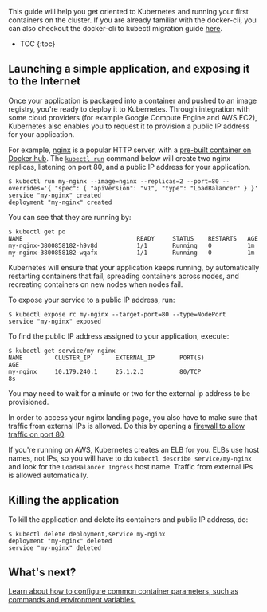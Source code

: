 ---
---

This guide will help you get oriented to Kubernetes and running your first containers on the cluster. If you are already familiar with the docker-cli, you can also checkout the docker-cli to kubectl migration guide [here](/docs/user-guide/docker-cli-to-kubectl).

* TOC
{:toc}

## Launching a simple application, and exposing it to the Internet

Once your application is packaged into a container and pushed to an image registry, you're ready to deploy it to Kubernetes.
Through integration with some cloud providers (for example Google Compute Engine and AWS EC2), Kubernetes also enables you to request it to provision a public IP address for your application.

For example, [nginx](http://wiki.nginx.org/Main) is a popular HTTP server, with a [pre-built container on Docker hub](https://registry.hub.docker.com/_/nginx/). The [`kubectl run`](/docs/user-guide/kubectl/kubectl_run) command below will create two nginx replicas, listening on port 80, and a public IP address for your application.

```shell
$ kubectl run my-nginx --image=nginx --replicas=2 --port=80 --overrides='{ "spec": { "apiVersion": "v1", "type": "LoadBalancer" } }'
service "my-nginx" created
deployment "my-nginx" created
```

You can see that they are running by:

```shell
$ kubectl get po
NAME                                READY     STATUS    RESTARTS   AGE
my-nginx-3800858182-h9v8d           1/1       Running   0          1m
my-nginx-3800858182-wqafx           1/1       Running   0          1m
```

Kubernetes will ensure that your application keeps running, by automatically restarting containers that fail, spreading containers across nodes, and recreating containers on new nodes when nodes fail.

To expose your service to a public IP address, run:

```shell
$ kubectl expose rc my-nginx --target-port=80 --type=NodePort
service "my-nginx" exposed
```


To find the public IP address assigned to your application, execute:

```shell
$ kubectl get service/my-nginx
NAME         CLUSTER_IP       EXTERNAL_IP       PORT(S)                AGE
my-nginx     10.179.240.1     25.1.2.3          80/TCP                 8s
```

You may need to wait for a minute or two for the external ip address to be provisioned.

In order to access your nginx landing page, you also have to make sure that traffic from external IPs is allowed. Do this by opening a [firewall to allow traffic on port 80](/docs/user-guide/services-firewalls).

If you're running on AWS, Kubernetes creates an ELB for you.  ELBs use host
names, not IPs, so you will have to do `kubectl describe service/my-nginx` and look
for the `LoadBalancer Ingress` host name.  Traffic from external IPs is allowed
automatically.

## Killing the application

To kill the application and delete its containers and public IP address, do:

```shell
$ kubectl delete deployment,service my-nginx
deployment "my-nginx" deleted
service "my-nginx" deleted
```

## What's next?

[Learn about how to configure common container parameters, such as commands and environment variables.](/docs/user-guide/configuring-containers)
